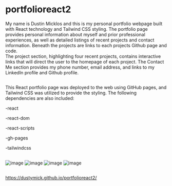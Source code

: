 # portfolioreact2
My name is Dustin Micklos and this is my personal portfolio webpage built with React technology and Tailwind CSS styling. 
The portfolio page provides personal information about myself and prior professional experiences, as well as detailed listings of recent projects and contact information.  Beneath the projects are links to each projects Github page and code.  
The project section, highlighting four recent projects, contains interactive links that will direct the user to the homepage of each project.
The Contact Me section provides my phone number, email address, and links to my LinkedIn profile and Github profile.

##
This React portfolio page was deployed to the web using GitHub pages, and Tailwind CSS was utilized to provide the styling.
The following dependencies are also included:

-react

-react-dom

-react-scripts

-gh-pages

-tailwindcss

##
![image](https://user-images.githubusercontent.com/75334749/127052124-73f27c25-b073-42d0-9324-cee460edb007.png)
![image](https://user-images.githubusercontent.com/75334749/127052486-f36aee26-3c42-4378-b31e-38bde720dd72.png)
![image](https://user-images.githubusercontent.com/75334749/127052714-c2924c88-ee54-4c00-9ac7-82943373c2c8.png)
![image](https://user-images.githubusercontent.com/75334749/127052875-0a2a8c00-2b21-4ebd-9b24-4d201d5628bc.png)

##
https://dustymick.github.io/portfolioreact2/

